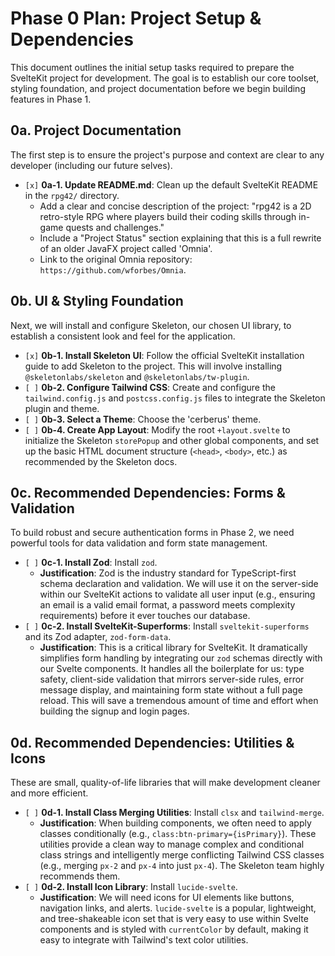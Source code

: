 # Phase 0 Plan: Project Setup & Dependencies

This document outlines the initial setup tasks required to prepare the SvelteKit project for development. The goal is to establish our core toolset, styling foundation, and project documentation before we begin building features in Phase 1.

## 0a. Project Documentation

The first step is to ensure the project's purpose and context are clear to any developer (including our future selves).

*   `[x]` **0a-1. Update README.md**: Clean up the default SvelteKit README in the `rpg42/` directory.
    *   Add a clear and concise description of the project: "rpg42 is a 2D retro-style RPG where players build their coding skills through in-game quests and challenges."
    *   Include a "Project Status" section explaining that this is a full rewrite of an older JavaFX project called 'Omnia'.
    *   Link to the original Omnia repository: `https://github.com/wforbes/Omnia`.

## 0b. UI & Styling Foundation

Next, we will install and configure Skeleton, our chosen UI library, to establish a consistent look and feel for the application.

*   `[x]` **0b-1. Install Skeleton UI**: Follow the official SvelteKit installation guide to add Skeleton to the project. This will involve installing `@skeletonlabs/skeleton` and `@skeletonlabs/tw-plugin`.
*   `[ ]` **0b-2. Configure Tailwind CSS**: Create and configure the `tailwind.config.js` and `postcss.config.js` files to integrate the Skeleton plugin and theme.
*   `[ ]` **0b-3. Select a Theme**: Choose the 'cerberus' theme.
*   `[ ]` **0b-4. Create App Layout**: Modify the root `+layout.svelte` to initialize the Skeleton `storePopup` and other global components, and set up the basic HTML document structure (`<head>`, `<body>`, etc.) as recommended by the Skeleton docs.

## 0c. Recommended Dependencies: Forms & Validation

To build robust and secure authentication forms in Phase 2, we need powerful tools for data validation and form state management.

*   `[ ]` **0c-1. Install Zod**: Install `zod`.
    *   **Justification**: Zod is the industry standard for TypeScript-first schema declaration and validation. We will use it on the server-side within our SvelteKit actions to validate all user input (e.g., ensuring an email is a valid email format, a password meets complexity requirements) before it ever touches our database.
*   `[ ]` **0c-2. Install SvelteKit-Superforms**: Install `sveltekit-superforms` and its Zod adapter, `zod-form-data`.
    *   **Justification**: This is a critical library for SvelteKit. It dramatically simplifies form handling by integrating our `zod` schemas directly with our Svelte components. It handles all the boilerplate for us: type safety, client-side validation that mirrors server-side rules, error message display, and maintaining form state without a full page reload. This will save a tremendous amount of time and effort when building the signup and login pages.

## 0d. Recommended Dependencies: Utilities & Icons

These are small, quality-of-life libraries that will make development cleaner and more efficient.

*   `[ ]` **0d-1. Install Class Merging Utilities**: Install `clsx` and `tailwind-merge`.
    *   **Justification**: When building components, we often need to apply classes conditionally (e.g., `class:btn-primary={isPrimary}`). These utilities provide a clean way to manage complex and conditional class strings and intelligently merge conflicting Tailwind CSS classes (e.g., merging `px-2` and `px-4` into just `px-4`). The Skeleton team highly recommends them.
*   `[ ]` **0d-2. Install Icon Library**: Install `lucide-svelte`.
    *   **Justification**: We will need icons for UI elements like buttons, navigation links, and alerts. `lucide-svelte` is a popular, lightweight, and tree-shakeable icon set that is very easy to use within Svelte components and is styled with `currentColor` by default, making it easy to integrate with Tailwind's text color utilities.
